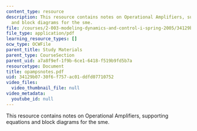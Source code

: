 ```yaml
---
content_type: resource
description: This resource contains notes on Operational Amplifiers, supporting equations
  and block diagrams for the sme.
file: /courses/2-003-modeling-dynamics-and-control-i-spring-2005/34129b0730f6f757ac01ddfd07710752_opampsnotes.pdf
file_type: application/pdf
learning_resource_types: []
ocw_type: OCWFile
parent_title: Study Materials
parent_type: CourseSection
parent_uid: a7a8f9ef-1f9b-6ce1-6418-f519b9fd5b7a
resourcetype: Document
title: opampsnotes.pdf
uid: 34129b07-30f6-f757-ac01-ddfd07710752
video_files:
  video_thumbnail_file: null
video_metadata:
  youtube_id: null
---
```

This resource contains notes on Operational Amplifiers, supporting equations and block diagrams for the sme.

